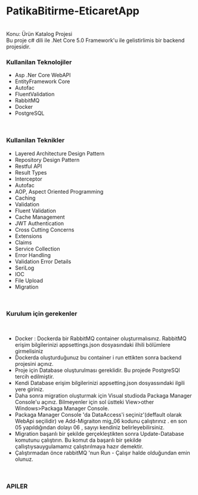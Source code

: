 ﻿# PatikaBitirme-EticaretApp 

<br/>
Konu: Ürün Katalog Projesi
<br/>
Bu proje c# dili ile .Net Core 5.0 Framework'u ile gelistirlimis bir backend projesidir.

### Kullanilan Teknolojiler
- Asp .Ner Core WebAPI
- EntityFramework Core
- Autofac 
- FluentValidation
- RabbitMQ
- Docker
- PostgreSQL

<br/>

### Kullanilan Teknikler

- Layered Architecture Design Pattern
- Repository Design Pattern
- Restful API
- Result Types
- Interceptor
- Autofac 
- AOP, Aspect Oriented Programming
- Caching
- Validation
- Fluent Validation
- Cache Management
- JWT Authentication
- Cross Cutting Concerns
- Extensions
- Claims
- Service Collection
- Error Handling
- Validation Error Details
- SeriLog
- IOC
- File Upload
- Migration

<br/>

### Kurulum için gerekenler

<br/>

- Docker : Dockerda bir RabbitMQ container oluşturmalısınız. RabbitMQ erişim bilgilerinizi appsettings.json dosyasındaki ilhili bölümlere girmelisiniz
- Dockerda oluşturduğunuz bu container i run ettikten sonra backend projesini açınız.
- Proje için Database oluşturulması gereklidir. Bu projede PostgreSQl tercih edilmiştir.
- Kendi Database erişim bilgilerinizi appsetting.json dosyassındaki ilgili yere giriniz.
- Daha sonra migration oluşturmak için Visual studioda Packaga Manager Console'u açınız. Bilmeyenler için  sol üstteki View>other Windows>Packaga Manager Console.
- Packaga Manager Console 'da DataAccess'i seçiniz'(deffault olarak WebApi seçilidir) ve  Add-Migraiton mig_06  kodunu çalıştırınız . en son 05 yapıldığından dolayı 06 , sayıyı kendiniz belirleyebilirsiniz.
- Migration başarılı bir şekilde gerçekleştikten sonra Update-Database komutunu çalıştırın. Bu komut da başarılı bir şekilde çallıştıysauygulamamız çalıştırılmaya hazır demektir.
- Çalıştırmadan önce rabbitMQ 'nun Run -  Çalışır  halde olduğundan emin olunuz.

<br/>

### APILER


	
